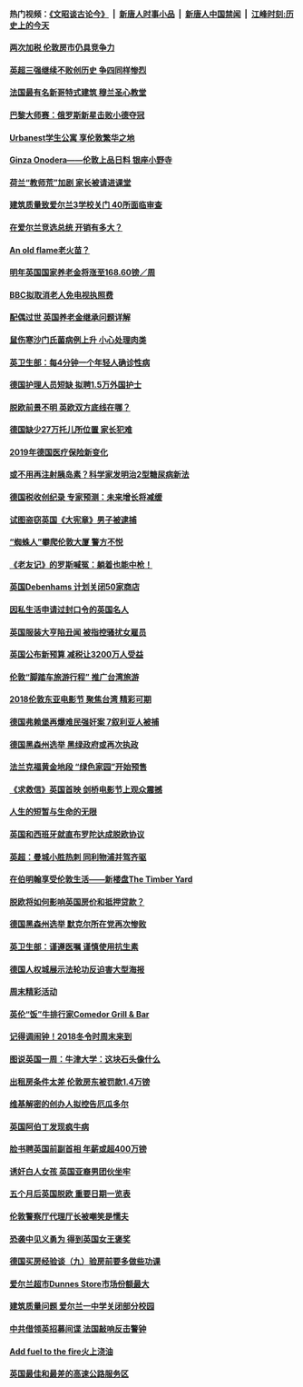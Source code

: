 #### 热门视频：[《文昭谈古论今》](https://github.com/gfw-breaker/wenzhao/blob/master/README.md?t=11061532) &nbsp;|&nbsp; [新唐人时事小品](https://github.com/gfw-breaker/ntdtv-comedy/blob/master/README.md?t=11061532) &nbsp;|&nbsp; [新唐人中国禁闻](https://github.com/gfw-breaker/ntdtv-news/blob/master/README.md?t=11061532) &nbsp;|&nbsp; [江峰时刻:历史上的今天](https://github.com/gfw-breaker/today-in-history/blob/master/README.md?t=11061532) 

#### [两次加税 伦敦房市仍具竞争力](../pages/nsc974/n10832030.md?t=11061532) 

#### [英超三强继续不败创历史 争四同样惨烈](../pages/nsc974/n10830095.md?t=11061532) 

#### [法国最有名新哥特式建筑 穆兰圣心教堂](../pages/nsc974/n10829754.md?t=11061532) 

#### [巴黎大师赛：俄罗斯新星击败小德夺冠](../pages/nsc974/n10830134.md?t=11061532) 

#### [Urbanest学生公寓 享伦敦繁华之地](../pages/nsc974/n10828080.md?t=11061532) 

#### [Ginza Onodera——伦敦上品日料 银座小野寺](../pages/nsc974/n10828069.md?t=11061532) 

#### [荷兰“教师荒”加剧 家长被请进课堂](../pages/nsc974/n10826148.md?t=11061532) 

#### [建筑质量致爱尔兰3学校关门 40所面临审查](../pages/nsc974/n10826209.md?t=11061532) 

#### [在爱尔兰竞选总统 开销有多大？](../pages/nsc974/n10826165.md?t=11061532) 

#### [An old flame老火苗？](../pages/nsc974/n10825994.md?t=11061532) 

#### [明年英国国家养老金将涨至168.60镑／周](../pages/nsc974/n10825971.md?t=11061532) 

#### [BBC拟取消老人免电视执照费](../pages/nsc974/n10825959.md?t=11061532) 

#### [配偶过世 英国养老金继承问题详解](../pages/nsc974/n10825931.md?t=11061532) 

#### [鼠伤寒沙门氏菌病例上升 小心处理肉类](../pages/nsc974/n10825924.md?t=11061532) 

#### [英卫生部：每4分钟一个年轻人确诊性病](../pages/nsc974/n10825910.md?t=11061532) 

#### [德国护理人员短缺 拟聘1.5万外国护士](../pages/nsc974/n10824186.md?t=11061532) 

#### [脱欧前景不明 英欧双方底线在哪？](../pages/nsc974/n10823749.md?t=11061532) 

#### [德国缺少27万托儿所位置 家长犯难](../pages/nsc974/n10824147.md?t=11061532) 

#### [2019年德国医疗保险新变化](../pages/nsc974/n10824071.md?t=11061532) 

#### [或不用再注射胰岛素？科学家发明治2型糖尿病新法](../pages/nsc974/n10823372.md?t=11061532) 

#### [德国税收创纪录 专家预测：未来增长将减缓](../pages/nsc974/n10823318.md?t=11061532) 

#### [试图盗窃英国《大宪章》男子被逮捕](../pages/nsc974/n10823790.md?t=11061532) 

#### [“蜘蛛人”攀爬伦敦大厦 警方不悦](../pages/nsc974/n10823780.md?t=11061532) 

#### [《老友记》的罗斯喊冤：躺着也能中枪！](../pages/nsc974/n10823762.md?t=11061532) 

#### [英国Debenhams 计划关闭50家商店](../pages/nsc974/n10823753.md?t=11061532) 

#### [因私生活申请过封口令的英国名人](../pages/nsc974/n10823742.md?t=11061532) 

#### [英国服装大亨陷丑闻 被指控骚扰女雇员](../pages/nsc974/n10823677.md?t=11061532) 

#### [英国公布新预算 减税让3200万人受益](../pages/nsc974/n10823428.md?t=11061532) 

#### [伦敦“脚踏车旅游行程” 推广台湾旅游](../pages/nsc974/n10823414.md?t=11061532) 

#### [2018伦敦东亚电影节 聚焦台湾 精彩可期](../pages/nsc974/n10823363.md?t=11061532) 

#### [德国弗赖堡再爆难民强奸案 7叙利亚人被捕](../pages/nsc974/n10820972.md?t=11061532) 

#### [德国黑森州选举 黑绿政府或再次执政](../pages/nsc974/n10820914.md?t=11061532) 

#### [法兰克福黄金地段 “绿色家园”开始预售](../pages/nsc974/n10820548.md?t=11061532) 

#### [《求救信》英国首映 剑桥电影节上观众震撼](../pages/nsc974/n10818392.md?t=11061532) 

#### [人生的短暂与生命的无限](../pages/nsc974/n10818124.md?t=11061532) 

#### [英国和西班牙就直布罗陀达成脱欧协议](../pages/nsc974/n10818119.md?t=11061532) 

#### [英超：曼城小胜热刺 同利物浦并驾齐驱](../pages/nsc974/n10817243.md?t=11061532) 

#### [在伯明翰享受伦敦生活——新楼盘The Timber Yard](../pages/nsc974/n10816517.md?t=11061532) 

#### [脱欧将如何影响英国房价和抵押贷款？](../pages/nsc974/n10816491.md?t=11061532) 

#### [德国黑森州选举 默克尔所在党再次惨败](../pages/nsc974/n10814355.md?t=11061532) 

#### [英卫生部：谨遵医嘱 谨慎使用抗生素](../pages/nsc974/n10814251.md?t=11061532) 

#### [德国人权城展示法轮功反迫害大型海报](../pages/nsc974/n10813515.md?t=11061532) 

#### [周末精彩活动](../pages/nsc974/n10813060.md?t=11061532) 

#### [英伦“饭”牛排行家Comedor Grill & Bar](../pages/nsc974/n10813052.md?t=11061532) 

#### [记得调闹钟！2018冬令时周末来到](../pages/nsc974/n10813042.md?t=11061532) 

#### [图说英国一周：牛津大学：这块石头像什么](../pages/nsc974/n10813028.md?t=11061532) 

#### [出租房条件太差 伦敦房东被罚款1.4万镑](../pages/nsc974/n10813024.md?t=11061532) 

#### [维基解密的创办人拟控告厄瓜多尔](../pages/nsc974/n10813022.md?t=11061532) 

#### [英国阿伯丁发现疯牛病](../pages/nsc974/n10813015.md?t=11061532) 

#### [脸书聘英国前副首相 年薪或超400万镑](../pages/nsc974/n10813003.md?t=11061532) 

#### [诱奸白人女孩 英国亚裔男团伙坐牢](../pages/nsc974/n10812999.md?t=11061532) 

#### [五个月后英国脱欧 重要日期一览表](../pages/nsc974/n10812997.md?t=11061532) 

#### [伦敦警察厅代理厅长被嘲笑是懦夫](../pages/nsc974/n10812994.md?t=11061532) 

#### [恐袭中见义勇为 得到英国女王褒奖](../pages/nsc974/n10812990.md?t=11061532) 

#### [德国买房经验谈（九）验房前要多做些功课](../pages/nsc974/n10810647.md?t=11061532) 

#### [爱尔兰超市Dunnes Store市场份额最大](../pages/nsc974/n10810621.md?t=11061532) 

#### [建筑质量问题 爱尔兰一中学关闭部分校园](../pages/nsc974/n10810599.md?t=11061532) 

#### [中共借领英招募间谍 法国敲响反击警钟](../pages/nsc974/n10808700.md?t=11061532) 

#### [Add fuel to the fire火上浇油](../pages/nsc974/n10808877.md?t=11061532) 

#### [英国最佳和最差的高速公路服务区](../pages/nsc974/n10808870.md?t=11061532) 

